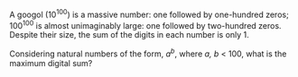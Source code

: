 
<p>A googol (10<sup>100</sup>) is a massive number: one followed by one-hundred zeros; 100<sup>100</sup> is almost unimaginably large: one followed by two-hundred zeros. Despite their size, the sum of the digits in each number is only 1.</p>
<p>Considering natural numbers of the form, <i>a<sup>b</sup></i>, where <i>a, b</i> &lt; 100, what is the maximum digital sum?</p>
